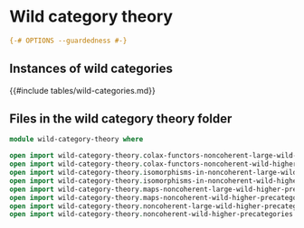 # Wild category theory

```agda
{-# OPTIONS --guardedness #-}
```

## Instances of wild categories

{{#include tables/wild-categories.md}}

## Files in the wild category theory folder

```agda
module wild-category-theory where

open import wild-category-theory.colax-functors-noncoherent-large-wild-higher-precategories public
open import wild-category-theory.colax-functors-noncoherent-wild-higher-precategories public
open import wild-category-theory.isomorphisms-in-noncoherent-large-wild-higher-precategories public
open import wild-category-theory.isomorphisms-in-noncoherent-wild-higher-precategories public
open import wild-category-theory.maps-noncoherent-large-wild-higher-precategories public
open import wild-category-theory.maps-noncoherent-wild-higher-precategories public
open import wild-category-theory.noncoherent-large-wild-higher-precategories public
open import wild-category-theory.noncoherent-wild-higher-precategories public
```
